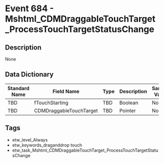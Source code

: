 # Event 684 - Mshtml_CDMDraggableTouchTarget_ProcessTouchTargetStatusChange

## Description
None

## Data Dictionary
|Standard Name|Field Name|Type|Description|Sample Value|
|---|---|---|---|---|
|TBD|fTouchStarting|TBD|Boolean|None|None|
|TBD|CDMDraggableTouchTarget|TBD|Pointer|None|None|

## Tags
* etw_level_Always
* etw_keywords_draganddrop touch
* etw_task_Mshtml_CDMDraggableTouchTarget_ProcessTouchTargetStatusChange